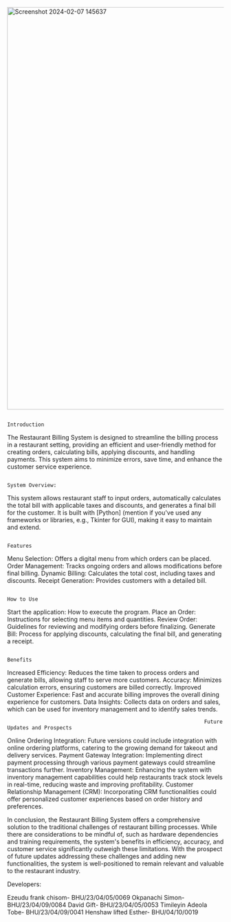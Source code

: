 <img width="936" alt="Screenshot 2024-02-07 145637" src="https://github.com/Frank-Ezeudu/billing-system-project-for-cos_101/assets/149905733/77106c6e-d136-4964-84eb-92c1241f8d7a">

                                                                      Introduction
The Restaurant Billing System is designed to streamline the billing process in a restaurant setting, providing an efficient and user-friendly method for creating orders, calculating bills, applying discounts, and handling payments. This system aims to minimize errors, save time, and enhance the customer service experience.

                                                                      System Overview:

This system allows restaurant staff to input orders, automatically calculates the total bill with applicable taxes and discounts, and generates a final bill for the customer. It is built with [Python] (mention if you've used any frameworks or libraries, e.g., Tkinter for GUI), making it easy to maintain and extend.

                                                                          Features
Menu Selection: Offers a digital menu from which orders can be placed.
Order Management: Tracks ongoing orders and allows modifications before final billing.
Dynamic Billing: Calculates the total cost, including taxes and discounts.
Receipt Generation: Provides customers with a detailed bill.

                                                                         How to Use
Start the application: How to execute the program. Place an Order: Instructions for selecting menu items and quantities. Review Order: Guidelines for reviewing and modifying orders before finalizing. Generate Bill: Process for applying discounts, calculating the final bill, and generating a receipt.
                                                                         
                                                                         Benefits
Increased Efficiency: Reduces the time taken to process orders and generate bills, allowing staff to serve more customers. 
Accuracy: Minimizes calculation errors, ensuring customers are billed correctly. 
Improved Customer Experience: Fast and accurate billing improves the overall dining experience for customers. 
Data Insights: Collects data on orders and sales, which can be used for inventory management and to identify sales trends.
                                                                    
                                                                    Future Updates and Prospects
Online Ordering Integration: Future versions could include integration with online ordering platforms, catering to the growing demand for takeout and delivery services. 
Payment Gateway Integration: Implementing direct payment processing through various payment gateways could streamline transactions further. 
Inventory Management: Enhancing the system with inventory management capabilities could help restaurants track stock levels in real-time, reducing waste and improving profitability. 
Customer Relationship Management (CRM): Incorporating CRM functionalities could offer personalized customer experiences based on order history and preferences.

In conclusion, the Restaurant Billing System offers a comprehensive solution to the traditional challenges of restaurant billing processes. While there are considerations to be mindful of, such as hardware dependencies and training requirements, the system's benefits in efficiency, accuracy, and customer service significantly outweigh these limitations. With the prospect of future updates addressing these challenges and adding new functionalities, the system is well-positioned to remain relevant and valuable to the restaurant industry.

  Developers:

Ezeudu frank chisom- BHU/23/04/05/0069
Okpanachi Simon- BHU/23/04/09/0084
David Gift- BHU/23/04/05/0053
Timileyin Adeola Tobe- BHU/23/04/09/0041
Henshaw lifted Esther- BHU/04/10/0019
